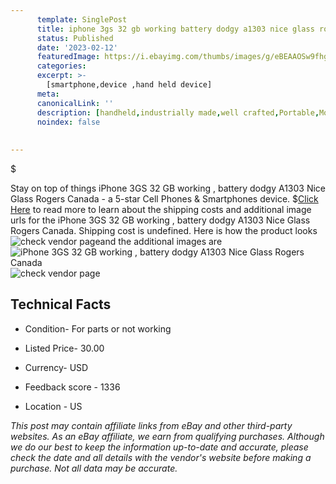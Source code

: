 ```yaml
---
      template: SinglePost
      title: iphone 3gs 32 gb working battery dodgy a1303 nice glass rogers canada
      status: Published
      date: '2023-02-12'
      featuredImage: https://i.ebayimg.com/thumbs/images/g/eBEAAOSw9fhg5TMx/s-l225.jpg
      categories: 
      excerpt: >-
        [smartphone,device ,hand held device]
      meta:
      canonicalLink: ''
      description: [handheld,industrially made,well crafted,Portable,Mobile,Compact,Convenient,Lightweight,Maneuverable,Man-portable,Miniature,Carriable,Hand-held,Light,Holdable,Transportable,Mobile device,Pocket-sized,On-the-go,Wireless,Cordless,Compact size,Convenient size, smartphone,device ,hand held device]
      noindex: false
      
        
---
```

$

Stay on top of things iPhone 3GS 32 GB  working , battery dodgy  A1303 Nice Glass Rogers Canada - a 5-star Cell Phones & Smartphones device.
$[Click Here](https://www.ebay.com/itm/124807344307?hash=item1d0f18f0b3%3Ag%3AeBEAAOSw9fhg5TMx&mkevt=1&mkcid=1&mkrid=711-53200-19255-0&campid=%253CePNCampaignId%253E&customid=%253CreferenceId%253E&toolid=10049) to read more to learn about the shipping costs and additional image urls for the iPhone 3GS 32 GB  working , battery dodgy  A1303 Nice Glass Rogers Canada. Shipping cost is undefined. Here is how the product looks ![check vendor page](https://i.ebayimg.com/thumbs/images/g/eBEAAOSw9fhg5TMx/s-l225.jpg)and the additional images are![iPhone 3GS 32 GB  working , battery dodgy  A1303 Nice Glass Rogers Canada](https://i.ebayimg.com/images/g/eBEAAOSw9fhg5TMx/s-l1600.jpg)![check vendor page](https://origin-galleryplus.ebayimg.com/ws/web/124807344307_2_0_1/225x225.jpg,https://origin-galleryplus.ebayimg.com/ws/web/124807344307_3_0_1/225x225.jpg,https://origin-galleryplus.ebayimg.com/ws/web/124807344307_4_0_1/225x225.jpg,https://origin-galleryplus.ebayimg.com/ws/web/124807344307_5_0_1/225x225.jpg)



 ## Technical Facts 



     
      

 - Condition- For parts or not working 


      

 - Listed Price- 30.00 


      

 - Currency- USD 


      

 - Feedback score - 1336 


      

 - Location - US 


      
      

 *_This post may contain affiliate links from eBay and other third-party websites. As an eBay affiliate, we earn from qualifying purchases. Although we do our best to keep the information up-to-date and accurate, please check the date and all details with the vendor's website before making a purchase. Not all data may be accurate._*






